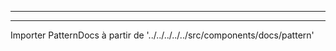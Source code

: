 - - -
- - -

Importer PatternDocs à partir de '../../../../../src/components/docs/pattern'

<PatternDocs pattern='shin' />
